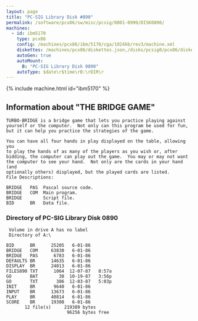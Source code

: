 ```yaml
---
layout: page
title: "PC-SIG Library Disk #890"
permalink: /software/pcx86/sw/misc/pcsig/0001-0999/DISK0890/
machines:
  - id: ibm5170
    type: pcx86
    config: /machines/pcx86/ibm/5170/cga/1024kb/rev3/machine.xml
    diskettes: /machines/pcx86/diskettes.json,/disks/pcsig0/pcx86/diskettes.json
    autoGen: true
    autoMount:
      B: "PC-SIG Library Disk 0890"
    autoType: $date\r$time\rB:\rDIR\r
---
```


{% include machine.html id="ibm5170" %}

## Information about "THE BRIDGE GAME"

    TURBO-BRIDGE is a bridge game that lets you practice playing against
    yourself or the computer.  Not only can this program be used for fun,
    but it can help you practice the strategies of the game.
    
    You can have all four hands in play displayed on the table, allowing you
    to play the hands of as many of the players as you wish or, after
    bidding, the computer can play out the game.  You may or may not want
    the computer to see your hand.  Not only are the cards in your hand (and
    optionally others) displayed, but the played cards are listed.
    File Descriptions:
    
    BRIDGE   PAS  Pascal source code.
    BRIDGE   COM  Main program.
    BRIDGE        Script file.
    BID      BR   Data file.

### Directory of PC-SIG Library Disk 0890

     Volume in drive A has no label
     Directory of A:\

    BID      BR      25205   6-01-86
    BRIDGE   COM     63830   6-01-86
    BRIDGE   PAS      6783   6-01-86
    DEFAULTS BR      14635   6-01-86
    DISPLAY  BR      24013   6-01-86
    FILES890 TXT      1064  12-07-87   8:57a
    GO       BAT        38  10-19-87   3:56p
    GO       TXT       386  12-03-87   5:03p
    INIT     BR       9640   6-01-86
    INPUT    BR      13673   6-01-86
    PLAY     BR      40814   6-01-86
    SCORE    BR      19308   6-01-86
           12 file(s)     219389 bytes
                           96256 bytes free
